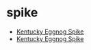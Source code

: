 # spike

 * [Kentucky Eggnog Spike](../index/k/kentucky-eggnog-spike-102341.json)
 * [Kentucky Eggnog Spike](../index/k/kentucky-eggnog-spike-200526.json)

